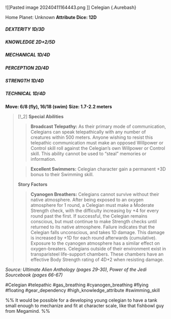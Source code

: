 ![[Pasted image 20240411164443.png ]]
Celegian {.Aurebash}

Home Planet: Unknown
**Attribute Dice: 12D**
##### DEXTERITY 1D/3D
##### KNOWLEDGE 2D+2/5D
##### MECHANICAL 1D/4D
##### PERCEPTION 2D/4D
##### STRENGTH 1D/4D
##### TECHNICAL 1D/4D
**Move: 6/8 (fly), 16/18 (swim)**
**Size: 1.7-2.2 meters**

> [!_2] 
> **Special Abilities**
> > **Broadcast Telepathy:** As their primary mode of communication, Celegians can speak telepathically with any number of creatures within 500 meters. Anyone wishing to resist this telepathic communication must make an opposed Willpower or Control skill roll against the Celegian’s own Willpower or Control skill. This ability cannot be used to “steal” memories or information.
> 
> > **Excellent Swimmers:** Celegian character gain a permanent +3D bonus to their Swimming skill.
> 
> **Story Factors**
> > **Cyanogen Breathers:** Celegians cannot survive without their native atmosphere. After being exposed to an oxygen atmosphere for 1 round, a Celegian must make a Moderate Strength check, with the difficulty increasing by +4 for every round past the first. If successful, the Celegian remains conscious, but must continue to make Strength checks until returned to its native atmosphere. Failure indicates that the Celegian falls unconscious, and takes 1D damage. This damage is increased by +1D for each round afterwards (cumulative). Exposure to the cyanogen atmosphere has a similar effect on oxygen-breaters. Celegians outside of their environment exist in transparisteel life-support chambers. These chambers have an effective Body Strength rating of 4D+2 when resisting damage.
> 


*Source: Ultimate Alien Anthology (pages 29-30), Power of the Jedi Sourcebook (pages 66-67)*

#Celegian #telepathic #gas_breathing #cyanogen_breathing #flying #floating #gear_dependency 
#high_knowledge_attribute   #swimming_skill 



%% It would be possible for a developing young celegian to have a tank small enough to mechanize and fit at character scale, like that fishbowl guy from Megamind. %%
